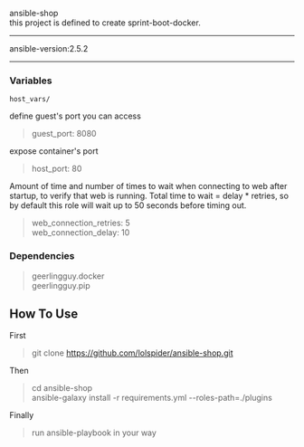 ansible-shop  
this project is defined to create sprint-boot-docker.
******
ansible-version:2.5.2

******
### Variables  
    host_vars/  

define guest's port you can access  
   >guest_port: 8080  

expose container's port  
   >host_port: 80  

Amount of time and number of times to wait when connecting to web after startup, to verify that web is running. Total time to wait = delay * retries, so by default this role will wait up to 50 seconds before timing out.    
   >web_connection_retries: 5  
   >web_connection_delay: 10  

### Dependencies  
   >geerlingguy.docker  
   >geerlingguy.pip      

## How To Use  
First  
   >git clone https://github.com/lolspider/ansible-shop.git  

Then  
   >cd ansible-shop  
   >ansible-galaxy install -r requirements.yml --roles-path=./plugins  

Finally  
   >run ansible-playbook in your way  
